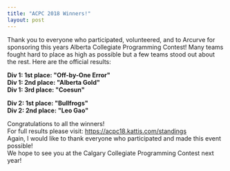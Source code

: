 ```yaml
---
title: "ACPC 2018 Winners!"
layout: post
---
```


<div class="col-md-12">
<p><p>
Thank you to everyone who participated, volunteered, and to Arcurve for sponsoring this years Alberta Collegiate Programming Contest! Many teams fought hard to place as high as possible but a few teams stood out about the rest. Here are the official results:
<p>
<b>Div 1: 1st place: "Off-by-One Error" <br>
Div 1: 2nd place: "Alberta Gold" <br>
Div 1: 3rd place: "Coesun" <br>
<p>
Div 2: 1st place: "Bullfrogs" <br>
Div 2: 2nd place: "Leo Gao" </b> <br>
<p>
Congratulations to all the winners!
<br>
For full results please visit: <a href="https://acpc18.kattis.com/standings">https://acpc18.kattis.com/standings</a>
<br>
Again, I would like to thank everyone who participated and made this event possible! <br>
We hope to see you at the Calgary Collegiate Programming Contest next year!

<br>


<br><br>

<br>
</div>
